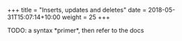 +++
title = "Inserts, updates and deletes"
date =  2018-05-31T15:07:14+10:00
weight = 25
+++

TODO: a syntax \*primer\*, then refer to the docs
